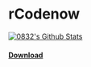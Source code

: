 # rCodenow
[![0832's Github Stats](https://stats.deeptrain.net/repo/0832k12/rCodenow?theme=dark)](https://0832k12.github.io/rCodenow/)
#### [Download](https://github.com/0832k12/rCodenow/releases/)
